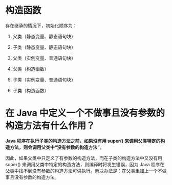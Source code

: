 # 构造函数

存在继承的情况下，初始化顺序为：

1.  父类（静态变量、静态语句块）
    
2.  子类（静态变量、静态语句块）
    
3.  父类（实例变量、普通语句块）
    
4.  父类（构造函数）
    
5.  子类（实例变量、普通语句块）
    
6.  子类（构造函数）



# 在 Java 中定义一个不做事且没有参数的构造方法有什么作用？

**Java 程序在执行子类的构造方法之前，如果没有用 super() 来调用父类特定的构造方法，则会调用父类中“没有参数的构造方法”**。

因此，如果父类中只定义了有参数的构造方法，而在子类的构造方法中又没有用 super() 来调用父类中特定的构造方法，则编译时将发生错误，因为 Java 程序在父类中找不到没有参数的构造方法可供执行。解决办法是：在父类里加上一个不做事且没有参数的构造方法。
